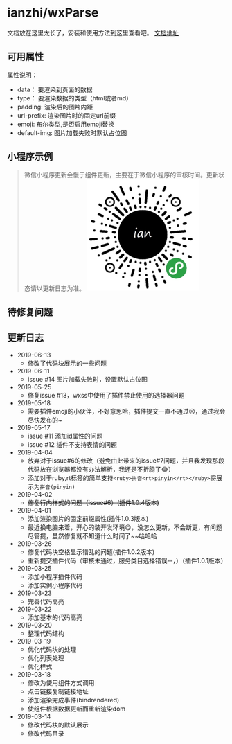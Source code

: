 # ianzhi/wxParse
文档放在这里太长了，安装和使用方法到这里查看吧。
[文档地址](https://www.dnote.cn/users/ianzhi/posts/wxParsewendang)

## 可用属性
属性说明：
- data： 要渲染到页面的数据
- type： 要渲染数据的类型（html或者md）
- padding: 渲染后的图片内距
- url-prefix: 渲染图片时的固定url前缀
- emoji: 布尔类型,是否启用emoji替换
- default-img: 图片加载失败时默认占位图

## 小程序示例
> 微信小程序更新会慢于组件更新，主要在于微信小程序的审核时间。更新状态请以更新日志为准。
![微信小程序](./wechat-program.jpg)

## 待修复问题

## 更新日志
- 2019-06-13
    - 修改了代码块展示的一些问题
- 2019-06-11
    - issue #14 图片加载失败时，设置默认占位图
- 2019-05-25
    - 修复issue #13，wxss中使用了插件禁止使用的选择器问题
- 2019-05-18
    - 需要插件emoji的小伙伴，不好意思哈，插件提交一直不通过😥，通过我会尽快发布的~
- 2019-05-17
    - issue #11 添加id属性的问题
    - issue #12 插件不支持表情的问题
- 2019-04-04
    - 放弃对于issue#6的修改（避免由此带来的issue#7问题，并且我发现那段代码放在浏览器都没有办法解析，我还是不折腾了😂）
    - 添加对于ruby,rt标签的简单支持`<ruby>拼音<rt>pinyin</rt></ruby>`将展示为`拼音(pinyin)`
- 2019-04-02
    - ~~修复行内样式的问题（issue#6）(插件1.0.4版本)~~
- 2019-04-01
    - 添加渲染图片的固定前缀属性(插件1.0.3版本)
    - 最近换电脑来着，开心的装开发环境😋，没怎么更新，不会断更，有问题尽管提，虽然修复就不知道什么时间了~~哈哈哈
- 2019-03-26
    - 修复代码块空格显示错乱的问题(插件1.0.2版本)
    - 重新提交插件代码（审核未通过，服务类目选择错误--，）（插件1.0.1版本）
- 2019-03-25
    - 添加小程序插件代码
    - 添加实例小程序代码
- 2019-03-23
    - 完善代码高亮
- 2019-03-22
    - 添加基本的代码高亮
- 2019-03-20
    - 整理代码结构
- 2019-03-19
    - 优化代码块的处理
    - 优化列表处理
    - 优化样式
- 2019-03-18
    - 修改为使用组件方式调用
    - 点击链接复制链接地址
    - 添加渲染完成事件(bindrendered)
    - 使组件根据数据更新而重新渲染dom
- 2019-03-14
    - 修改代码块的默认展示
    - 修改代码目录
